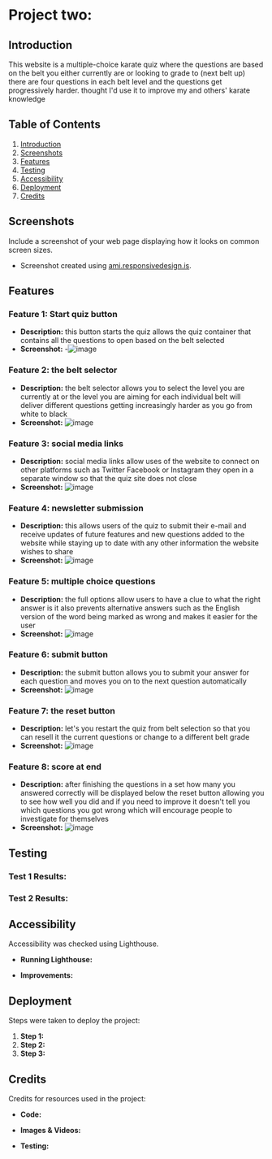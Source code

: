 # Project two:

## Introduction
This website is a multiple-choice karate quiz where the questions are based on the belt you either currently are or looking to grade to (next belt up) there are four questions in each belt level and the questions get progressively harder. thought I'd use it to improve my and others' karate knowledge

## Table of Contents

1. [Introduction](#introduction)
2. [Screenshots](#screenshots)
3. [Features](#features)
4. [Testing](#testing)
5. [Accessibility](#accessibility)
6. [Deployment](#deployment)
7. [Credits](#credits)

## Screenshots

Include a screenshot of your web page displaying how it looks on common screen sizes.
- Screenshot created using [ami.responsivedesign.is](https://ami.responsivedesign.is/).

## Features

### Feature 1: Start quiz button
- **Description:** 
this button starts the quiz allows the quiz container that contains all the questions to open based on the belt selected
- **Screenshot:**
-![image](https://github.com/user-attachments/assets/57e3ebf7-15ed-4c35-964b-699beeb80496)
### Feature 2:  the belt selector
- **Description:**
the belt selector allows you to select the level you are currently at or the level you are aiming for each individual belt will deliver different questions getting increasingly harder as you go from white to black
- **Screenshot:**
 ![image](https://github.com/user-attachments/assets/9a846e2e-054e-45b6-9900-3b3eeb4d7346)
### Feature 3: social media links
- **Description:**
social media links allow uses of the website to connect on other platforms such as Twitter Facebook or Instagram they open in a separate window so that the quiz site does not close
- **Screenshot:**
 ![image](https://github.com/user-attachments/assets/b917843a-a4d6-46c6-81fb-3a29feb66799)
### Feature 4: newsletter submission
- **Description:**
this allows users of the quiz to submit their e-mail and receive updates of future features and new questions added to the website while staying up to date with any other information the website wishes to share
- **Screenshot:**
 ![image](https://github.com/user-attachments/assets/03438385-2714-422d-ba77-3777d13e206b)
### Feature 5: multiple choice questions
- **Description:** 
the full options allow users to have a clue to what the right answer is it also prevents alternative answers such as the English version of the word being marked as wrong and makes it easier for the user
- **Screenshot:**
 ![image](https://github.com/user-attachments/assets/c05c635d-a284-4d71-b380-fa1d1a70a5f9)
### Feature 6: submit button
- **Description:**
the submit button allows you to submit your answer for each question and moves you on to the next question automatically
- **Screenshot:**
 ![image](https://github.com/user-attachments/assets/80beb1ec-8e47-428f-bc82-0d6084de06a4)
### Feature 7: the reset button
- **Description:**
let's you restart the quiz from belt selection so that you can resell it the current questions or change to a different belt grade
- **Screenshot:**
 ![image](https://github.com/user-attachments/assets/81810467-7e26-4295-b59b-32ee1eaf584a)
### Feature 8: score at end
- **Description:**
after finishing the questions in a set how many you answered correctly will be displayed below the reset button allowing you to see how well you did and if you need to improve
it doesn't tell you which questions you got wrong which will encourage people to investigate for themselves
- **Screenshot:**
 ![image](https://github.com/user-attachments/assets/be408ec1-1ffb-42ef-8ae1-0a18310fba7e)


## Testing

### Test 1 Results:


### Test 2 Results:

## Accessibility

Accessibility was checked using Lighthouse.

- **Running Lighthouse:** 
  
- **Improvements:**

## Deployment

Steps were taken to deploy the project:

1. **Step 1:**
2. **Step 2:**
3. **Step 3:**
   

## Credits

Credits for resources used in the project:

- **Code:**

  
- **Images & Videos:**


- **Testing:**
